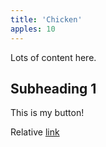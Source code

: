 ```yaml
---
title: 'Chicken'
apples: 10
---
```


Lots of content here.

## Subheading 1

This is my button!

Relative [link](../docs.md#causa-audit-ubi-urbe-quem)
